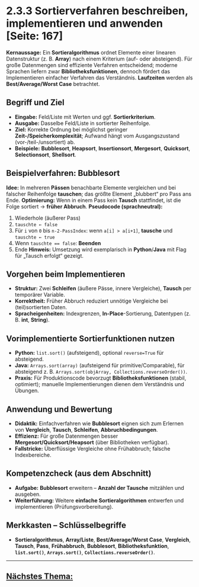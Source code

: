# 2.3.3 Sortierverfahren beschreiben, implementieren und anwenden [Seite: 167]

**Kernaussage:** Ein **Sortieralgorithmus** ordnet Elemente einer linearen Datenstruktur (z. B. **Array**) nach einem Kriterium (auf- oder absteigend). Für große Datenmengen sind effiziente Verfahren entscheidend; moderne Sprachen liefern zwar **Bibliotheksfunktionen**, dennoch fördert das Implementieren einfacher Verfahren das Verständnis. **Laufzeiten** werden als **Best/Average/Worst Case** betrachtet. 

## Begriff und Ziel

* **Eingabe:** Feld/Liste mit Werten und ggf. **Sortierkriterium**.
* **Ausgabe:** Dasselbe Feld/Liste in sortierter Reihenfolge.
* **Ziel:** Korrekte Ordnung bei möglichst geringer **Zeit-/Speicherkomplexität**; Aufwand hängt vom Ausgangszustand (vor-/teil-/unsortiert) ab.
* **Beispiele:** **Bubblesort**, **Heapsort**, **Insertionsort**, **Mergesort**, **Quicksort**, **Selectionsort**, **Shellsort**.

## Beispielverfahren: **Bubblesort**

**Idee:** In mehreren **Pässen** benachbarte Elemente vergleichen und bei falscher Reihenfolge **tauschen**; das größte Element „blubbert“ pro Pass ans Ende.
**Optimierung:** Wenn in einem Pass kein **Tausch** stattfindet, ist die Folge sortiert → **früher Abbruch**.
**Pseudocode (sprachneutral):**

1. Wiederhole (äußerer Pass)
2. `tauschte ← false`
3. Für `i` von `0` bis `n-2-PassIndex`: wenn `a[i] > a[i+1]`, **tausche** und `tauschte ← true`
4. Wenn `tauschte == false`: **Beenden**
5. Ende
   **Hinweis:** Umsetzung wird exemplarisch in **Python**/**Java** mit Flag für „Tausch erfolgt“ gezeigt. 

## Vorgehen beim Implementieren

* **Struktur:** Zwei **Schleifen** (äußere Pässe, innere Vergleiche), **Tausch** per temporärer Variable.
* **Korrektheit:** Früher Abbruch reduziert unnötige Vergleiche bei (teil)sortierten Daten.
* **Spracheigenheiten:** Indexgrenzen, **In-Place**-Sortierung, Datentypen (z. B. **int**, **String**).

## Vorimplementierte Sortierfunktionen nutzen

* **Python:** `list.sort()` (aufsteigend), optional `reverse=True` für absteigend.
* **Java:** `Arrays.sort(array)` (aufsteigend für primitive/Comparable), für absteigend z. B. `Arrays.sort(objArray, Collections.reverseOrder())`.
* **Praxis:** Für Produktionscode bevorzugt **Bibliotheksfunktionen** (stabil, optimiert); manuelle Implementierungen dienen dem Verständnis und Übungen. 

## Anwendung und Bewertung

* **Didaktik:** Einfachverfahren wie **Bubblesort** eignen sich zum Erlernen von **Vergleich**, **Tausch**, **Schleifen**, **Abbruchbedingungen**.
* **Effizienz:** Für große Datenmengen besser **Mergesort/Quicksort/Heapsort** (über Bibliotheken verfügbar).
* **Fallstricke:** Überflüssige Vergleiche ohne Frühabbruch; falsche Indexbereiche.

## Kompetenzcheck (aus dem Abschnitt)

* **Aufgabe:** **Bubblesort** erweitern – **Anzahl der Tausche** mitzählen und ausgeben.
* **Weiterführung:** Weitere **einfache Sortieralgorithmen** entwerfen und implementieren (Prüfungsvorbereitung). 

## Merkkasten – Schlüsselbegriffe

* **Sortieralgorithmus**, **Array/Liste**, **Best/Average/Worst Case**, **Vergleich**, **Tausch**, **Pass**, **Frühabbruch**, **Bubblesort**, **Bibliotheksfunktion**, **`list.sort()`**, **`Arrays.sort()`**, **`Collections.reverseOrder()`**.



---

## [Nächstes Thema:](./2.3.4_Komprimierungsverfahren_beschreiben,_implementieren_und_anwenden.md)